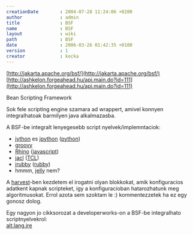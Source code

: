 ```yaml
---
creationDate        : 2004-07-28 11:24:06 +0200 
author              : admin 
title               : BSF 
name                : BSF 
layout              : wiki 
path                : BSF 
date                : 2006-03-26 01:42:35 +0100 
version             : 1 
creator             : kocka 
---
```

[http://jakarta.apache.org/bsf/](http://jakarta.apache.org/bsf/)<br/>
[http://ashkelon.forgeahead.hu/api.main.do?id=111](http://ashkelon.forgeahead.hu/api.main.do?id=111)

Bean Scripting Framework

Sok fele scripting engine szamara ad wrappert, amivel konnyen integralhatoak barmilyen java alkalmazasba.

A BSF-be integralt lenyegesebb script nyelvek/implemntaciok:

*   [jython](jython.html) es [jpython](Missing.html) ([python](python.html))
*   [groovy](Groovy.html)
*   [Rhino](Rhino.html) ([javascript](javascript.html))
*   [jacl](Missing.html) ([TCL](Missing.html))
*   [jrubby](jrubby.html) ([rubby](Missing.html))
*   hmmm, [jelly](jelly.html) nem?

A [harvest](harvest.html)-ben kezdetem el irogatni olyan blokkokat, amik konfiguracios adatkent kapnak scripteket, igy a konfiguracioban hatarozhatunk meg algoritmusokat. Errol azota sem szoktam le :) kommentezzetek ha ez egy gonosz dolog.

Egy nagyon jo cikksorozat a developerworks-on a BSF-be integralhato scriptnyelvekrol:<br/>
[alt.lang.jre](http://www-106.ibm.com/developerworks/views/java/articles.jsp?sort_order=desc&expand=&sort_by=Date&show_abstract=true&view_by=Search&search_by=alt.lang.jre)
